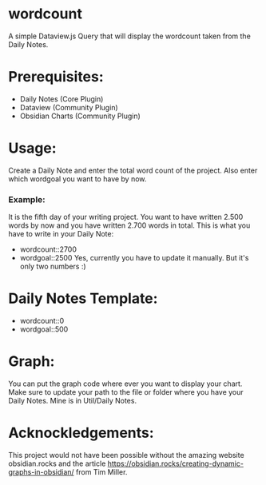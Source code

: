 # wordcount
A simple Dataview.js Query that will display the wordcount taken from the Daily Notes.

# Prerequisites:
- Daily Notes (Core Plugin)
- Dataview (Community Plugin)
- Obsidian Charts (Community Plugin)

# Usage:
Create a Daily Note and enter the total word count of the project. Also enter which wordgoal you want to have by now.
### Example:
It is the fifth day of your writing project. You want to have written 2.500 words by now and you have written 2.700 words in total. This is what you have to write in your Daily Note:
- wordcount::2700
- wordgoal::2500
Yes, currently you have to update it manually. But it's only two numbers :)

# Daily Notes Template:
- wordcount::0
- wordgoal::500

# Graph:
You can put the graph code where ever you want to display your chart. Make sure to update your path to the file or folder where you have your Daily Notes. Mine is in Util/Daily Notes.

# Acknockledgements:
This project would not have been possible without the amazing website obsidian.rocks and the article https://obsidian.rocks/creating-dynamic-graphs-in-obsidian/ from Tim Miller.

